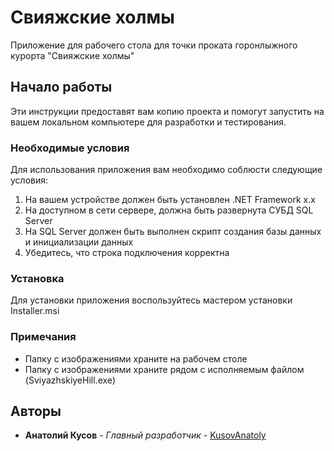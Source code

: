# Свияжские холмы

Приложение для рабочего стола для точки проката горонлыжного курорта "Свияжские холмы"

## Начало работы

Эти инструкции предоставят вам копию проекта и помогут запустить на вашем локальном компьютере для разработки и тестирования.

### Необходимые условия

Для использования приложения вам необходимо соблюсти следующие условия:
1. На вашем устройстве должен быть установлен .NET Framework x.x
2. На доступном в сети сервере, должна быть развернута СУБД SQL Server
3. На SQL Server должен быть выполнен скрипт создания базы данных и инициализации данных
4. Убедитесь, что строка подключения корректна

### Установка

Для установки приложения воспользуйтесь мастером установки Installer.msi

###  Примечания

* Папку с изображениями храните на рабочем столе
* Папку с изображениями храните рядом с исполняемым файлом (SviyazhskiyeHill.exe)

## Авторы

* **Анатолий Кусов** - *Главный разработчик* - [KusovAnatoly](https://github.com/KusovAnatoly)
